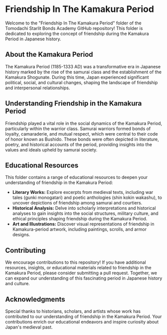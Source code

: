 # Friendship In The Kamakura Period

Welcome to the "Friendship In The Kamakura Period" folder of the Tomodachi Starlit Bonds Academy GitHub repository! This folder is dedicated to exploring the concept of friendship during the Kamakura Period in Japanese history.

## About the Kamakura Period

The Kamakura Period (1185-1333 AD) was a transformative era in Japanese history marked by the rise of the samurai class and the establishment of the Kamakura Shogunate. During this time, Japan experienced significant political, social, and cultural changes, shaping the landscape of friendship and interpersonal relationships.

## Understanding Friendship in the Kamakura Period

Friendship played a vital role in the social dynamics of the Kamakura Period, particularly within the warrior class. Samurai warriors formed bonds of loyalty, camaraderie, and mutual respect, which were central to their code of honor known as Bushido. These bonds were often depicted in literature, poetry, and historical accounts of the period, providing insights into the values and ideals upheld by samurai society.

## Educational Resources

This folder contains a range of educational resources to deepen your understanding of friendship in the Kamakura Period:

- **Literary Works:** Explore excerpts from medieval texts, including war tales (gunki monogatari) and poetic anthologies (shin kokin wakashu), to uncover depictions of friendship among samurai and courtiers.
- **Historical Analysis:** Delve into scholarly interpretations and historical analyses to gain insights into the social structures, military culture, and ethical principles shaping friendship during the Kamakura Period.
- **Art and Illustrations:** Discover visual representations of friendship in Kamakura-period artwork, including paintings, scrolls, and armor designs.

## Contributing

We encourage contributions to this repository! If you have additional resources, insights, or educational materials related to friendship in the Kamakura Period, please consider submitting a pull request. Together, we can expand our understanding of this fascinating period in Japanese history and culture.

## Acknowledgments

Special thanks to historians, scholars, and artists whose work has contributed to our understanding of friendship in the Kamakura Period. Your contributions enrich our educational endeavors and inspire curiosity about Japan's medieval past.

